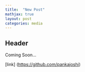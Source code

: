 ```yaml
---
title:  "New Post"
mathjax: true
layout: post
categories: media
---
```


## Header

Coming Soon...

[link] (https://github.com/pankajoshi)
